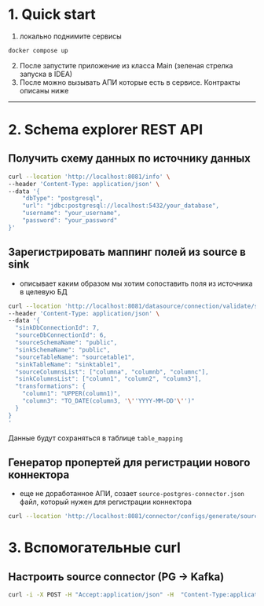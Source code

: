 # 1. Quick start

1. локально поднимите сервисы

```bash
docker compose up
```

2. После запустите приложение из класса Main (зеленая стрелка запуска в IDEA)
3. После можно вызывать АПИ которые есть в сервисе. Контракты описаны ниже

--- 

# 2. Schema explorer REST API

## Получить схему данных по источнику данных
```bash
curl --location 'http://localhost:8081/info' \
--header 'Content-Type: application/json' \
--data '{
    "dbType": "postgresql",
    "url": "jdbc:postgresql://localhost:5432/your_database",
    "username": "your_username",
    "password": "your_password"
}'
```

## Зарегистрировать маппинг полей из source в sink
- описывает каким образом мы хотим сопоставить поля из источника в целевую БД
```bash
curl --location 'http://localhost:8081/datasource/connection/validate/schema-mapping' \
--header 'Content-Type: application/json' \
--data '{
  "sinkDbConnectionId": 7,
  "sourceDbConnectionId": 6,
  "sourceSchemaName": "public",
  "sinkSchemaName": "public",
  "sourceTableName": "sourcetable1",
  "sinkTableName": "sinktable1",
  "sourceColumnsList": ["columna", "columnb", "columnc"],
  "sinkColumnsList": ["column1", "column2", "column3"],
  "transformations": {
    "column1": "UPPER(column1)",
    "column3": "TO_DATE(column3, '\''YYYY-MM-DD'\'')"
  }
}
'
```

Данные будут сохраняться в таблице `table_mapping`

## Генератор пропертей для регистрации нового коннектора

- еще не доработанное АПИ, созает `source-postgres-connector.json` файл, который нужен для регистрации коннектора

```bash
curl --location 'http://localhost:8081/connector/configs/generate/source?tableMappingId=1'
```

# 3. Вспомогательные curl 

## Настроить source connector (PG -> Kafka)
```bash
curl -i -X POST -H "Accept:application/json" -H  "Content-Type:application/json" http://localhost:8083/connectors/ -d @postgresql-source-connector-config.json
```
